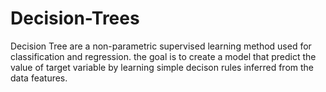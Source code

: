 # Decision-Trees

Decision Tree  are a non-parametric supervised learning method used for classification and regression. the goal is to create a model that predict the value of target variable by learning simple decison rules inferred from the data features.

